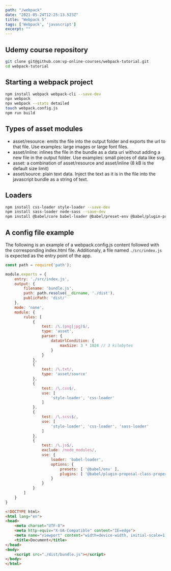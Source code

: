 ```yaml
---
path: "/webpack"
date: "2021-05-24T12:25:13.523Z"
title: "Webpack 5"
tags: ['Webpack', 'javascript']
excerpt: ""
---
```


## Udemy course repository

```bash
git clone git@github.com:vp-online-courses/webpack-tutorial.git
cd webpack-tutorial
```

## Starting a webpack project

```bash
npm install webpack webpack-cli --save-dev
npx webpack
npx webpack --stats detailed
touch webpack.config.js
npm run build
```


## Types of asset modules

- asset/resource: emits the file into the output folder and exports the url to that file. Use examples: large images or large font files.
- asset/inline: inlines the file in the bundle as a data uri without adding a new file in the output folder. Use examples: small pieces of data like svg.
- asset: a combination of asset/resource and asset/inline (8 kB is the default size limit)
- asset/source: plain text data. Inject the text as it is in the file into the javascript bundle as a string of text.

## Loaders

```bash
npm install css-loader style-loader --save-dev
npm install sass-loader node-sass --save-dev
npm install @babel/core babel-loader @babel/preset-env @babel/plugin-proposal-class-properties --save-dev
```

## A config file example

The following is an example of a webpack.config.js content followed with 
the corresponding index.html file. Additionaly, a file named ```./src/index.js``` is 
expected as the entry point of the app.

```js
const path = require('path');

module.exports = {
    entry: './src/index.js',
    output: {
        filename: 'bundle.js',
        path: path.resolve(__dirname, './dist'),
        publicPath: 'dist/'
    },
    mode: 'none',
    module: {
        rules: [
            {
                test: /\.(png|jpg)$/,
                type: 'asset',
                parser: {
                    dataUrlCondition: {
                        maxSize: 3 * 1024 // 3 kilobytes
                    }
                }
            },
            {
                test: /\.txt/,
                type: 'asset/source'
            },
            {
                test: /\.css$/,
                use: [
                    'style-loader', 'css-loader'
                ]
            },
            {
                test: /\.scss$/,
                use: [
                    'style-loader', 'css-loader', 'sass-loader'
                ]
            },
            {
                test: /\.js$/,
                exclude: /node_modules/,
                use: {
                    loader: 'babel-loader',
                    options: {
                        presets: [ '@babel/env' ],
                        plugins: [ '@babel/plugin-proposal-class-properties' ]
                    }
                }
            }
        ]
    }
}
```

```html
<!DOCTYPE html>
<html lang="en">
<head>
    <meta charset="UTF-8">
    <meta http-equiv="X-UA-Compatible" content="IE=edge">
    <meta name="viewport" content="width=device-width, initial-scale=1.0">
    <title>Document</title>
</head>
<body>
    <script src="./dist/bundle.js"></script>
</body>
</html>
```
